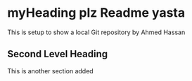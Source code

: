 # myHeading plz Readme yasta

This is setup to show a local Git repository 
by Ahmed Hassan

## Second Level Heading

This is another section added 
